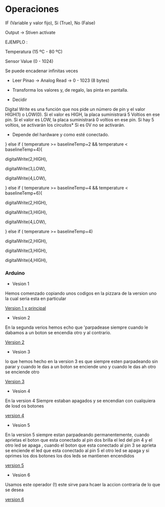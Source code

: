 # Operaciones

IF (Variable y valor fijo), Si (True), No (False)

Output -> Stiven actívate

EJEMPLO :

Temperatura (15 ºC - 80 ºC)

Sensor Value (0 - 1024)

Se puede encadenar infinitas veces

  * Leer Pinao -> Analog Read -> 0 - 1023 (8 bytes)

  * Transforma los valores y, de regalo, las pinta en pantalla.
  
  * Decidir

Digital Write es una función que nos pide un número de pin y el valor HIGH(1) o LOW(0). Si el valor es HIGH, la placa suministrará 5 Voltios
en ese pin. Si el valor es LOW, la placa suministrará 0 voltios en ese pin. Si hay 5 voltios, se activarán los circuitos* Si es 0V no se activarán.


  * Depende del hardware y como esté conectado.

} else if ( temperature >= baselineTemp+2 && temperature < baselineTemp+4){


digitalWrite(2,HIGH),


digitalWrite(3,LOW),


digitalWrite(4,LOW),


} else if ( temperature >= baselineTemp+4 && temperature < baselineTemp+6){


digitalWrite(2,HIGH),


digitalWrite(3,HIGH),


digitalWrite(4,LOW),


} else if ( temperature >= baselineTemp+4)


digitalWrite(2,HIGH),


digitalWrite(3,HIGH),


digitalWrite(4,HIGH),

 ### Arduino 
 
 * Vesion 1
 
 Hemos comenzado copiando unos codigos en la pizzara de la version uno la cual seria esta en particular 
 
 [Version 1 y principal](https://github.com/DavidMenCam/Arduino/tree/main/Arduino%20%20version%201)
 
 * Vesion 2
 
 En la segunda verios hemos echo que 'parpadease siempre  cuando le dabamos a un boton se encendia otro y al contrario.
 
 [Version 2](https://github.com/DavidMenCam/Arduino/blob/main/arduino%20version%202/albedo_god_2.ino)
 
 * Vesion 3
 
 lo que hemos hecho en la version 3 es que siempre esten parpadeando sin parar y cuando le das a un boton se enciende uno y cuando le das ah otro se enciende otro 
 
 [Version 3](https://github.com/DavidMenCam/Arduino/blob/main/Arduino%20version%203/albedo_god_3.ino)
 
 * Vesion 4
 
 En la version 4 Siempre estaban apagados y se encendian con cualquiera de losd os botones 
 
 [version 4](https://github.com/DavidMenCam/Arduino/blob/main/arduino_ver_4/arduino_ver_4.ino)
 
 * Vesion 5
 
 En la version 5 siempre estan parpadeando permanentemente, cuando aprietas el boton que esta conectado al pin dos brilla el led del pin 4 y el otro led se apaga , cuando el boton que esta conectado al pin 3 se aprieta se enciende el led que esta conectado al pin 5  el otro led se apaga y si oprimes los dos botones los dos leds se mantienen encendidos 
 
 [ version 5](https://github.com/DavidMenCam/Arduino/blob/main/arduino_ver_5/arduino_ver_5.ino)
 
 * Vesion 6
 
 Usamos este operador (!) este sirve para hcaer la accion contraria de lo que se desea 
 
 [version 6](https://github.com/DavidMenCam/Arduino/tree/main/arduino_ver_6)
 
 
